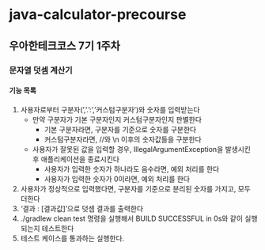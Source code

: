 # java-calculator-precourse
## 우아한테크코스 7기 1주차
### 문자열 덧셈 계산기
#### 기능 목록
1. 사용자로부터 구분자(’,’.’:’,’커스텀구분자’)와 숫자를 입력받는다
    - 만약 구분자가 기본 구분자인지 커스텀구분자인지 판별한다
        - 기본 구분자라면, 구분자를 기준으로 숫자를 구분한다
        - 커스텀구분자라면, //와 \n 이후의 숫자값들을 구분한다
    - 사용자가 잘못된 값을 입력할 경우, IllegalArgumentException을 발생시킨 후 애플리케이션을 종료시킨다
        - 사용자가 입력한 숫자가 하나라도 음수라면, 예외 처리를 한다
        - 사용자가 입력한 숫자가 0이라면, 예외 처리를 한다
2. 사용자가 정상적으로 입력했다면, 구분자를 기준으로 분리된 숫자를 가지고, 모두 더한다
3. ‘결과 : [결과값]’으로 덧셈 결과를 출력한다
4. ./gradlew clean test 명령을 실행해서 BUILD SUCCESSFUL in 0s와 같이 실행되는지 테스트한다
5. 테스트 케이스를 통과하는 실행한다.